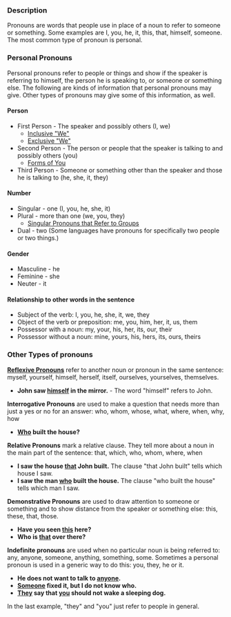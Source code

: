 

### Description

Pronouns are words that people use in place of a noun to refer to someone or something. Some examples are I, you, he, it, this, that, himself, someone. The most common type of pronoun is personal. 

### Personal Pronouns

Personal pronouns refer to people or things and show if the speaker is referring to himself, the person he is speaking to, or someone or something else. The following are kinds of information that personal pronouns may give. Other types of pronouns may give some of this information, as well.

#### Person

  * First Person - The speaker and possibly others  (I, we)
    * [Inclusive "We"](en/ta/translate/man/figs-inclusive)
    * [Exclusive "We"](en/ta/translate/man/figs-exclusive)
  * Second Person - The person or people that the speaker is talking to and possibly others  (you) 
    * [Forms of You](en/ta/translate/man/figs-you)
  * Third Person - Someone or something other than the speaker and those he is talking to (he, she, it, they)

#### Number

  * Singular - one  (I, you, he, she, it) 
  * Plural - more than one  (we, you, they)
    * [Singular Pronouns that Refer to Groups](en/ta/translate/man/figs-youcrowd) 
  * Dual - two (Some languages have pronouns for specifically two people or two things.)

#### Gender

  * Masculine - he
  * Feminine - she
  * Neuter - it

#### Relationship to other words in the sentence

  * Subject of the verb: I, you, he, she, it, we, they
  * Object of the verb or preposition: me, you, him, her, it, us, them
  * Possessor with a noun: my, your, his, her, its, our, their
  * Possessor without a noun: mine, yours, his, hers, its, ours, theirs

### Other Types of pronouns

**[Reflexive Pronouns](en/ta/translate/man/figs-rpronouns)** refer to another noun or pronoun in the same sentence: myself, yourself, himself, herself, itself, ourselves, yourselves, themselves.

  * **John saw <u>himself</u> in the mirror.** - The word "himself" refers to John.

**Interrogative Pronouns** are used to make a question that needs more than just a yes or no for an answer: who, whom, whose, what, where, when, why, how

  * **<u>Who</u> built the house?**

**Relative Pronouns** mark a relative clause. They tell more about a noun in the main part of the sentence: that, which, who, whom, where, when 

  * **I saw the house <u>that</u> John built.** The clause "that John built" tells which house I saw.
  * **I saw the man <u>who</u> built the house.** The clause "who built the house" tells which man I saw.

**Demonstrative Pronouns** are used to draw attention to someone or something and to show distance from the speaker or something else: this, these, that, those.  

  * **Have you seen <u>this</u> here?**
  * **Who is <u>that</u> over there?**

**Indefinite pronouns** are used when no particular noun is being referred to: any, anyone, someone, anything, something, some. Sometimes a personal pronoun is used in a generic way to do this: you, they, he or it.

  * **He does not want to talk to <u>anyone</u>.** 
  * **<u>Someone</u> fixed it, but I do not know who.** 
  * **<u>They</u> say that <u>you</u> should not wake a sleeping dog.** 

In the last example, "they" and "you" just refer to people in general.